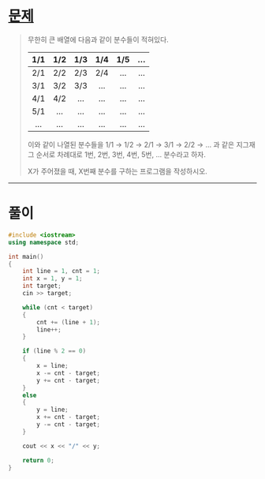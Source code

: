 # [문제](https://www.acmicpc.net/problem/1193 "#1193번")
  
> 무한히 큰 배열에 다음과 같이 분수들이 적혀있다.
>
> |1/1|1/2|1/3|1/4|1/5|…|
> |:---:|:---:|:---:|:---:|:---:|:---:|
> |2/1|2/2|2/3|2/4|…|…|
> |3/1|3/2|3/3|…|…|…|
> |4/1|4/2|…|…|…|…|
> |5/1|…|…|…|…|…|
> |…|…|…|…|…|…|
>
> 이와 같이 나열된 분수들을 1/1 → 1/2 → 2/1 → 3/1 → 2/2 → … 과 같은 지그재그 순서로 차례대로 1번, 2번, 3번, 4번, 5번, … 분수라고 하자.
>
> X가 주어졌을 때, X번째 분수를 구하는 프로그램을 작성하시오.
<hr/>

# 풀이

```cpp
#include <iostream>
using namespace std;

int main() 
{
    int line = 1, cnt = 1;
    int x = 1, y = 1;
    int target;
    cin >> target;

    while (cnt < target)
    {
        cnt += (line + 1);
        line++;
    }

    if (line % 2 == 0)
    {
        x = line;
        x -= cnt - target;
        y += cnt - target;
    }
    else
    {
        y = line;
        x += cnt - target;
        y -= cnt - target;
    }

    cout << x << "/" << y;

    return 0;
}
```

